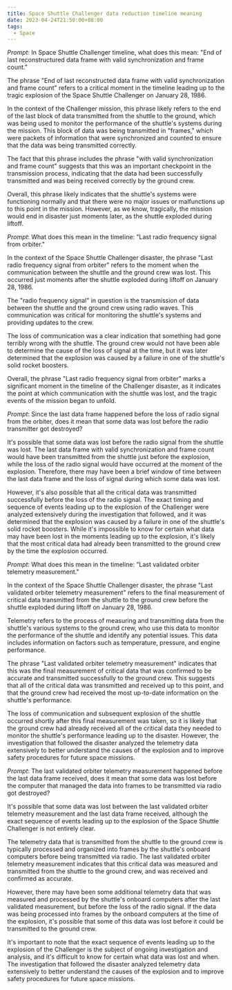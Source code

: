 ```yaml
---
title: Space Shuttle Challenger data reduction timeline meaning
date: 2023-04-24T21:50:00+08:00
tags:
  - Space
---
```

_Prompt_: 
In Space Shuttle Challenger timeline, what does this mean: "End of last reconstructured data frame with valid synchronization and frame count."

The phrase "End of last reconstructed data frame with valid synchronization and frame count" refers to a critical moment in the timeline leading up to the tragic explosion of the Space Shuttle Challenger on January 28, 1986.

In the context of the Challenger mission, this phrase likely refers to the end of the last block of data transmitted from the shuttle to the ground, which was being used to monitor the performance of the shuttle's systems during the mission. This block of data was being transmitted in "frames," which were packets of information that were synchronized and counted to ensure that the data was being transmitted correctly.

The fact that this phrase includes the phrase "with valid synchronization and frame count" suggests that this was an important checkpoint in the transmission process, indicating that the data had been successfully transmitted and was being received correctly by the ground crew.

Overall, this phrase likely indicates that the shuttle's systems were functioning normally and that there were no major issues or malfunctions up to this point in the mission. However, as we know, tragically, the mission would end in disaster just moments later, as the shuttle exploded during liftoff.

_Prompt_: 
What does this mean in the timeline: "Last radio frequency signal from orbiter."

In the context of the Space Shuttle Challenger disaster, the phrase "Last radio frequency signal from orbiter" refers to the moment when the communication between the shuttle and the ground crew was lost. This occurred just moments after the shuttle exploded during liftoff on January 28, 1986.

The "radio frequency signal" in question is the transmission of data between the shuttle and the ground crew using radio waves. This communication was critical for monitoring the shuttle's systems and providing updates to the crew.

The loss of communication was a clear indication that something had gone terribly wrong with the shuttle. The ground crew would not have been able to determine the cause of the loss of signal at the time, but it was later determined that the explosion was caused by a failure in one of the shuttle's solid rocket boosters.

Overall, the phrase "Last radio frequency signal from orbiter" marks a significant moment in the timeline of the Challenger disaster, as it indicates the point at which communication with the shuttle was lost, and the tragic events of the mission began to unfold.

_Prompt_: 
Since the last data frame happened before the loss of radio signal from the orbiter, does it mean that some data was lost before the radio transmitter got destroyed?

It's possible that some data was lost before the radio signal from the shuttle was lost. The last data frame with valid synchronization and frame count would have been transmitted from the shuttle just before the explosion, while the loss of the radio signal would have occurred at the moment of the explosion. Therefore, there may have been a brief window of time between the last data frame and the loss of signal during which some data was lost.

However, it's also possible that all the critical data was transmitted successfully before the loss of the radio signal. The exact timing and sequence of events leading up to the explosion of the Challenger were analyzed extensively during the investigation that followed, and it was determined that the explosion was caused by a failure in one of the shuttle's solid rocket boosters. While it's impossible to know for certain what data may have been lost in the moments leading up to the explosion, it's likely that the most critical data had already been transmitted to the ground crew by the time the explosion occurred.

_Prompt_: 
What does this mean in the timeline: "Last validated orbiter telemetry measurement."

In the context of the Space Shuttle Challenger disaster, the phrase "Last validated orbiter telemetry measurement" refers to the final measurement of critical data transmitted from the shuttle to the ground crew before the shuttle exploded during liftoff on January 28, 1986.

Telemetry refers to the process of measuring and transmitting data from the shuttle's various systems to the ground crew, who use this data to monitor the performance of the shuttle and identify any potential issues. This data includes information on factors such as temperature, pressure, and engine performance.

The phrase "Last validated orbiter telemetry measurement" indicates that this was the final measurement of critical data that was confirmed to be accurate and transmitted successfully to the ground crew. This suggests that all of the critical data was transmitted and received up to this point, and that the ground crew had received the most up-to-date information on the shuttle's performance.

The loss of communication and subsequent explosion of the shuttle occurred shortly after this final measurement was taken, so it is likely that the ground crew had already received all of the critical data they needed to monitor the shuttle's performance leading up to the disaster. However, the investigation that followed the disaster analyzed the telemetry data extensively to better understand the causes of the explosion and to improve safety procedures for future space missions.

_Prompt_: 
The last validated orbiter telemetry measurement happened before the last data frame received, does it mean that some data was lost before the computer that managed the data into frames to be transmitted via radio got destroyed?

It's possible that some data was lost between the last validated orbiter telemetry measurement and the last data frame received, although the exact sequence of events leading up to the explosion of the Space Shuttle Challenger is not entirely clear.

The telemetry data that is transmitted from the shuttle to the ground crew is typically processed and organized into frames by the shuttle's onboard computers before being transmitted via radio. The last validated orbiter telemetry measurement indicates that this critical data was measured and transmitted from the shuttle to the ground crew, and was received and confirmed as accurate.

However, there may have been some additional telemetry data that was measured and processed by the shuttle's onboard computers after the last validated measurement, but before the loss of the radio signal. If the data was being processed into frames by the onboard computers at the time of the explosion, it's possible that some of this data was lost before it could be transmitted to the ground crew.

It's important to note that the exact sequence of events leading up to the explosion of the Challenger is the subject of ongoing investigation and analysis, and it's difficult to know for certain what data was lost and when. The investigation that followed the disaster analyzed telemetry data extensively to better understand the causes of the explosion and to improve safety procedures for future space missions.